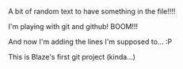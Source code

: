 A bit of random text to have something in the file!!!!

I'm playing with git and github! BOOM!!!

And now I'm adding the lines I'm supposed to... :P

This is Blaze's first git project (kinda...)

